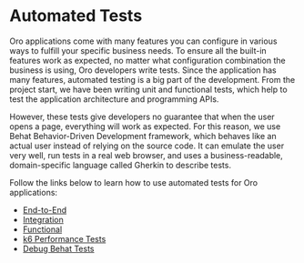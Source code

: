 <!-- meta: description = Principles of writing functional tests in the preconfigured testing environment with detailed guidance and examples -->

<a id="index-0"></a>

<a id="automated-test"></a>

# Automated Tests

Oro applications come with many features you can configure in various ways to fulfill your specific business needs. To ensure all the built-in features work as expected, no matter what configuration combination the business is using, Oro developers write tests. Since the application has many features, automated testing is a big part of the development. From the project start, we have been writing unit and functional tests, which help to test the application architecture and programming APIs.

However, these tests give developers no guarantee that when the user opens a page, everything will work as expected. For this reason, we use Behat Behavior-Driven Development framework, which behaves like an actual user instead of relying on the source code. It can emulate the user very well, run tests in a real web browser, and uses a business-readable, domain-specific language called Gherkin to describe tests.

Follow the links below to learn how to use automated tests for Oro applications:

* [End-to-End](e2e.md)
* [Integration](behat.md)
* [Functional](functional.md)
* [k6 Performance Tests](k6-performance-tests.md)
* [Debug Behat Tests](debug-behat-tests.md)
